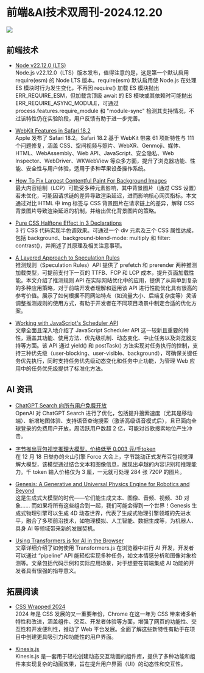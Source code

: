 # 前端&AI技术双周刊-2024.12.20
![](https://gips1.baidu.com/it/u=959809995,766374565&fm=3028&app=3028&f=PNG&fmt=auto&q=100&size=f960_412)

## 前端技术
- [Node v22.12.0 (LTS)](https://nodejs.org/en/blog/release/v22.12.0)
<br>Node.js v22.12.0（LTS）版本发布，值得注意的是，这是第一个默认启用 require(esm) 的 Node LTS 版本。require(esm) 默认启用使 Node.js 在处理 ES 模块时行为发生变化，不再因 require() 加载 ES 模块抛出 ERR_REQUIRE_ESM，但加载含顶级 await 的 ES 模块或其依赖时可能抛出 ERR_REQUIRE_ASYNC_MODULE，可通过 process.features.require_module 和 "module-sync" 检测其支持情况，不过该特性仍在实验阶段，用户反馈有助于进一步完善。

- [WebKit Features in Safari 18.2](https://webkit.org/blog/16301/webkit-features-in-safari-18-2/)
<br>Apple 发布了 Safari 18.2。Safari 18.2 基于 WebKit 带来 61 项新特性与 111 个问题修复，涵盖 CSS、空间视频与照片、WebXR、Genmoji、媒体、HTML、WebAssembly、Web API、JavaScript、安全隐私、Web Inspector、WebDriver、WKWebView 等众多方面，提升了浏览器功能、性能、安全性与用户体验，适用于多种苹果设备操作系统。

- [How To Fix Largest Contentful Paint For Background Images](https://www.debugbear.com/blog/largest-contentful-paint-background-images?utm_source=CSS-Weekly&utm_campaign=Issue-601&utm_medium=web)
<br>最大内容绘制（LCP）可能受多种元素影响，其中背景图片（通过 CSS 设置）若未优化，可能因请求链的差异导致渲染延迟，进而影响核心网页指标。本文通过对比 HTML 中 img 标签与 CSS 背景图片在请求链上的差异，解释 CSS 背景图片导致渲染延迟的机制，并给出优化背景图片的策略。

- [Pure CSS Halftone Effect in 3 Declarations](https://frontendmasters.com/blog/pure-css-halftone-effect-in-3-declarations/)
<br>3 行 CSS 代码实现半色调效果。可通过一个 div 元素及三个 CSS 属性达成，包括 background、background-blend-mode: multiply 和 filter: contrast()，并阐述了其原理及相关注意事项。

- [A Layered Approach to Speculation Rules](https://csswizardry.com/2024/12/a-layered-approach-to-speculation-rules/)
<br>推测规则（Speculation Rules）API 提供了 prefetch 和 prerender 两种推测加载类型，可提前支付下一页的 TTFB、FCP 和 LCP 成本，提升页面加载性能。本文介绍了推测规则 API 在实际网站优化中的应用，提供了从简单到复杂的多种应用策略，对于前端开发者理解和运用该 API 进行性能优化具有很高的参考价值。展示了如何根据不同网站特点（如流量大小、后端复杂度等）灵活调整推测规则的使用方式，有助于开发者在不同项目场景中制定合适的优化方案。

- [Working with JavaScript's Scheduler API](https://www.trevorlasn.com/blog/javascript-scheduler-api)
<br>文章全面且深入地介绍了 JavaScript Scheduler API 这一较新且重要的特性，涵盖其功能、使用方法、优先级机制、动态变化、中止任务以及浏览器支持等方面。该 API 通过 yield() 和 postTask() 方法实现对任务执行的控制，支持三种优先级（user-blocking、user-visible、background），可确保关键任务优先执行，同时支持任务优先级动态变化和任务中止功能，为管理 Web 应用中的任务优先级提供了标准化方法。

## AI 资讯
- [ChatGPT Search 向所有用户免费开放](https://openai.com/index/introducing-chatgpt-search/)
<br>OpenAI 对 ChatGPT Search 进行了优化，包括提升搜索速度（尤其是移动端）、新增地图体验、支持语音查询搜索（激活高级语音模式后），且已面向全球登录的免费用户开放，周活跃用户数超 2 亿，可能对谷歌搜索地位产生冲击。

- [字节推出豆包视觉推理大模型，价格低至 0.003 元/千token](https://www.volcengine.com/live/event/force-2412)
<br>在 12 月 18 日举办的火山引擎 Force 大会上，字节跳动正式发布豆包视觉理解大模型，该模型通过结合文本和图像信息，展现出卓越的内容识别和推理能力。千 token 输入价格仅为 3 厘，一元就可处理 284 张 720P 的图片。

- [Genesis: A Generative and Universal Physics Engine for Robotics and Beyond](https://genesis-embodied-ai.github.io/)
<br>这是生成式大模型的时代——它们能生成文本、图像、音频、视频、3D 对象…… 而如果将所有这些组合到一起，我们可能会得到一个世界！Genesis 生成式物理引擎可以生成 4D 动态世界，代表了生成式物理引擎领域的先进水平，融合了多项前沿技术，如物理模拟、人工智能、数据生成等，为机器人、具身 AI 等领域带来新的发展契机。

- [Using Transformers.js for AI in the Browser](https://www.raymondcamden.com/2024/12/03/using-transformersjs-for-ai-in-the-browser)
<br>文章详细介绍了如何使用 Transformers.js 在浏览器中进行 AI 开发，开发者可以通过 “pipeline” API 能轻松实现多种任务，如文本情感分析和图像对象检测等。文章包括代码示例和实际应用场景，对于想要在前端集成 AI 功能的开发者具有很强的指导意义。

## 拓展阅读
- [CSS Wrapped 2024](https://chrome.dev/css-wrapped-2024/)
<br>2024 年是 CSS 发展的又一重要年份，Chrome 在这一年为 CSS 带来诸多新特性和改进，涵盖组件、交互、开发者体验等方面，增强了网页的功能性、交互性和开发便利性，推动了 Web 平台发展。全面了解这些新特性有助于在项目中创建更具吸引力和功能性的用户界面。

- [Kinesis.js](https://kinesisjs.com/)
<br>Kinesis.js 是一套用于轻松创建动态交互动画的组件库，提供了多种功能和组件来实现复杂的动画效果，旨在提升用户界面（UI）的动态性和交互性。

